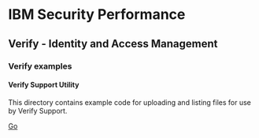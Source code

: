# IBM Security Performance

## Verify - Identity and Access Management

### Verify examples

#### Verify Support Utility

This directory contains example code for uploading and listing files for use by Verify Support.

[Go](go)
